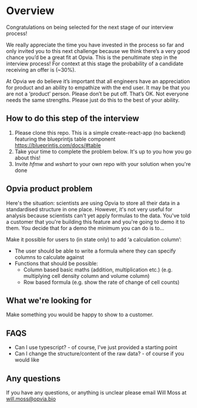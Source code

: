 # Overview

Congratulations on being selected for the next stage of our interview process! 

We really appreciate the time you have invested in the process so far and only invited you to this next challenge because we think there’s a very good chance you’d be a great fit at Opvia. This is the penultimate step in the interview process! For context at this stage the probability of a candidate receiving an offer is (~30%).

At Opvia we do believe it’s important that all engineers have an appreciation for product and an ability to empathize with the end user. It may be that you are not a ‘product’ person. Please don’t be put off. That’s OK. Not everyone needs the same strengths. Please just do this to the best of your ability.

## How to do this step of the interview

1. Please clone this repo. This is a simple create-react-app (no backend) featuring the blueprintjs table component https://blueprintjs.com/docs/#table
2. Take your time to complete the problem below. It's up to you how you go about this!
3. Invite *hfmw* and *wshart* to your own repo with your solution when you're done

## Opvia product problem

Here's the situation: scientists are using Opvia to store all their data in a standardised structure in one place. However, it's not very useful for analysis because scientists can't yet apply formulas to the data. You've told a customer that you're building this feature and you're going to demo it to them. You decide that for a demo the minimum you can do is to...

Make it possible for users to (in state only) to add ‘a calculation column’:
- The user should be able to write a formula where they can specify columns to calculate against
- Functions that should be possible:
  - Column based basic maths (addition, multiplication etc.) (e.g. multiplying cell density column and volume column)
  - Row based formula (e.g. show the rate of change of cell counts)

## What we're looking for

Make something you would be happy to show to a customer.

## FAQS
- Can I use typescript? - of course, I've just provided a starting point
- Can I change the structure/content of the raw data? - of course if you would like

## Any questions

If you have any questions, or anything is unclear please email Will Moss at will.moss@opvia.bio
